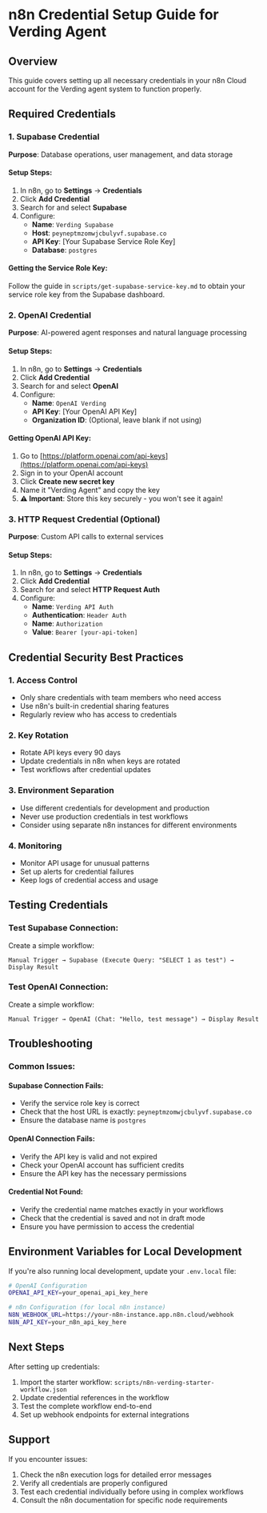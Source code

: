 # n8n Credential Setup Guide for Verding Agent

## Overview
This guide covers setting up all necessary credentials in your n8n Cloud account for the Verding agent system to function properly.

## Required Credentials

### 1. Supabase Credential
**Purpose**: Database operations, user management, and data storage

#### Setup Steps:
1. In n8n, go to **Settings** → **Credentials**
2. Click **Add Credential**
3. Search for and select **Supabase**
4. Configure:
   - **Name**: `Verding Supabase`
   - **Host**: `peyneptmzomwjcbulyvf.supabase.co`
   - **API Key**: [Your Supabase Service Role Key]
   - **Database**: `postgres`

#### Getting the Service Role Key:
Follow the guide in `scripts/get-supabase-service-key.md` to obtain your service role key from the Supabase dashboard.

### 2. OpenAI Credential
**Purpose**: AI-powered agent responses and natural language processing

#### Setup Steps:
1. In n8n, go to **Settings** → **Credentials**
2. Click **Add Credential**
3. Search for and select **OpenAI**
4. Configure:
   - **Name**: `OpenAI Verding`
   - **API Key**: [Your OpenAI API Key]
   - **Organization ID**: (Optional, leave blank if not using)

#### Getting OpenAI API Key:
1. Go to [https://platform.openai.com/api-keys](https://platform.openai.com/api-keys)
2. Sign in to your OpenAI account
3. Click **Create new secret key**
4. Name it "Verding Agent" and copy the key
5. **⚠️ Important**: Store this key securely - you won't see it again!

### 3. HTTP Request Credential (Optional)
**Purpose**: Custom API calls to external services

#### Setup Steps:
1. In n8n, go to **Settings** → **Credentials**
2. Click **Add Credential**
3. Search for and select **HTTP Request Auth**
4. Configure:
   - **Name**: `Verding API Auth`
   - **Authentication**: `Header Auth`
   - **Name**: `Authorization`
   - **Value**: `Bearer [your-api-token]`

## Credential Security Best Practices

### 1. Access Control
- Only share credentials with team members who need access
- Use n8n's built-in credential sharing features
- Regularly review who has access to credentials

### 2. Key Rotation
- Rotate API keys every 90 days
- Update credentials in n8n when keys are rotated
- Test workflows after credential updates

### 3. Environment Separation
- Use different credentials for development and production
- Never use production credentials in test workflows
- Consider using separate n8n instances for different environments

### 4. Monitoring
- Monitor API usage for unusual patterns
- Set up alerts for credential failures
- Keep logs of credential access and usage

## Testing Credentials

### Test Supabase Connection:
Create a simple workflow:
```
Manual Trigger → Supabase (Execute Query: "SELECT 1 as test") → Display Result
```

### Test OpenAI Connection:
Create a simple workflow:
```
Manual Trigger → OpenAI (Chat: "Hello, test message") → Display Result
```

## Troubleshooting

### Common Issues:

#### Supabase Connection Fails:
- Verify the service role key is correct
- Check that the host URL is exactly: `peyneptmzomwjcbulyvf.supabase.co`
- Ensure the database name is `postgres`

#### OpenAI Connection Fails:
- Verify the API key is valid and not expired
- Check your OpenAI account has sufficient credits
- Ensure the API key has the necessary permissions

#### Credential Not Found:
- Verify the credential name matches exactly in your workflows
- Check that the credential is saved and not in draft mode
- Ensure you have permission to access the credential

## Environment Variables for Local Development

If you're also running local development, update your `.env.local` file:

```bash
# OpenAI Configuration
OPENAI_API_KEY=your_openai_api_key_here

# n8n Configuration (for local n8n instance)
N8N_WEBHOOK_URL=https://your-n8n-instance.app.n8n.cloud/webhook
N8N_API_KEY=your_n8n_api_key_here
```

## Next Steps

After setting up credentials:
1. Import the starter workflow: `scripts/n8n-verding-starter-workflow.json`
2. Update credential references in the workflow
3. Test the complete workflow end-to-end
4. Set up webhook endpoints for external integrations

## Support

If you encounter issues:
1. Check the n8n execution logs for detailed error messages
2. Verify all credentials are properly configured
3. Test each credential individually before using in complex workflows
4. Consult the n8n documentation for specific node requirements 